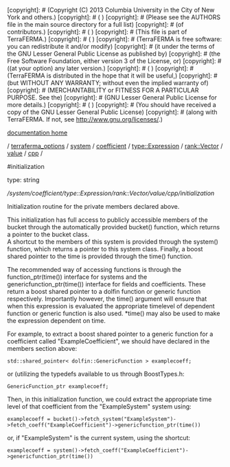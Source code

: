 [copyright]: # (Copyright (C) 2013 Columbia University in the City of New York and others.)
[copyright]: # ( )
[copyright]: # (Please see the AUTHORS file in the main source directory for a full list)
[copyright]: # (of contributors.)
[copyright]: # ( )
[copyright]: # (This file is part of TerraFERMA.)
[copyright]: # ( )
[copyright]: # (TerraFERMA is free software: you can redistribute it and/or modify)
[copyright]: # (it under the terms of the GNU Lesser General Public License as published by)
[copyright]: # (the Free Software Foundation, either version 3 of the License, or)
[copyright]: # ((at your option) any later version.)
[copyright]: # ( )
[copyright]: # (TerraFERMA is distributed in the hope that it will be useful,)
[copyright]: # (but WITHOUT ANY WARRANTY; without even the implied warranty of)
[copyright]: # (MERCHANTABILITY or FITNESS FOR A PARTICULAR PURPOSE. See the)
[copyright]: # (GNU Lesser General Public License for more details.)
[copyright]: # ( )
[copyright]: # (You should have received a copy of the GNU Lesser General Public License)
[copyright]: # (along with TerraFERMA. If not, see <http://www.gnu.org/licenses/>.)

[documentation home](https://github.com/terraferma/terraferma/wiki/Documentation)

/ [terraferma_options](../../../../../../../terraferma_options.md) / [system](../../../../../../system.md) / [coefficient](../../../../../coefficient.md) / [type::Expression](../../../../type__Expression.md) / [rank::Vector](../../../rank__Vector.md) / [value](../../value.md) / [cpp](../cpp.md) /

#initialization

type: string

*/system/coefficient/type::Expression/rank::Vector/value/cpp/initialization*

Initialization routine for the private members declared above.

This initialization has full access to publicly accessible members of the bucket through
the automatically provided bucket() function, which returns a pointer to the bucket class.  
A shortcut to the members of this system is provided through the system() function, which 
returns a pointer to this system class.  Finally, a boost shared pointer to the time is
provided through the time() function.

The recommended way of accessing functions is through the function_ptr(time()) interface for
systems and the genericfunction_ptr(time()) interface for fields and coefficients.  These return
a boost shared pointer to a dolfin function or generic function respectively.  Importantly however,
the time() argument will ensure that when this expression is evaluated the appropriate timelevel of 
dependent function or generic function is also used. *time() may also be used to make the expression
dependent on time.

For example, to extract a boost shared pointer to a generic function for a coefficient called 
"ExampleCoefficient", we should have declared in the members section above:

    std::shared_pointer< dolfin::GenericFunction > examplecoeff;

or (utilizing the typedefs available to us through BoostTypes.h:

    GenericFunction_ptr examplecoeff;

Then, in this initialization function, we could extract the appropriate time level of that 
coefficient from the "ExampleSystem" system using:

    examplecoeff = bucket()->fetch_system("ExampleSystem")->fetch_coeff("ExampleCoefficient")->genericfunction_ptr(time())

or, if "ExampleSystem" is the current system, using the shortcut:

    examplecoeff = system()->fetch_coeff("ExampleCoefficient")->genericfunction_ptr(time())

[autogenerated]: # (This file was automatically generated from the schema file:/home/cwilson/repos/github/TerraFERMA/TerraFERMA/buckettools/schemas/function.rng.)

